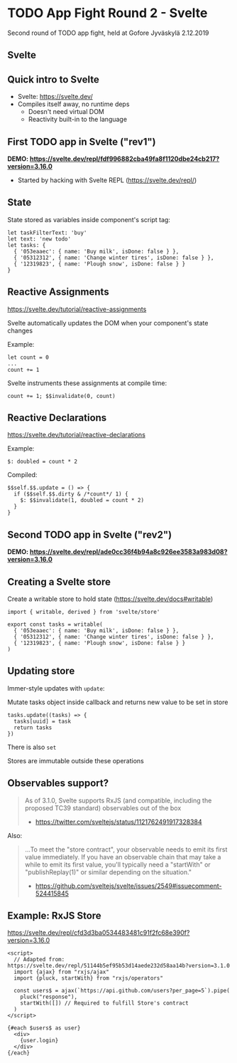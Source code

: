 # TODO App Fight Round 2 - Svelte

Second round of TODO app fight, held at Gofore Jyväskylä 2.12.2019

## Svelte

## Quick intro to Svelte

- Svelte: https://svelte.dev/
- Compiles itself away, no runtime deps
  - Doesn't need virtual DOM
  - Reactivity built-in to the language

## First TODO app in Svelte ("rev1")

**DEMO: https://svelte.dev/repl/fdf996882cba49fa8f1120dbe24cb217?version=3.16.0**

- Started by hacking with Svelte REPL (https://svelte.dev/repl/)

## State

State stored as variables inside component's script tag:

    let taskFilterText: 'buy'
    let text: 'new todo'
    let tasks: {
      { '053eaaec': { name: 'Buy milk', isDone: false } },
      { '05312312', { name: 'Change winter tires', isDone: false } },
      { '12319823', { name: 'Plough snow', isDone: false } }
    }

## Reactive Assignments

https://svelte.dev/tutorial/reactive-assignments

Svelte automatically updates the DOM when your component's state changes

Example:

    let count = 0
    ...
    count += 1

Svelte instruments these assignments at compile time:

    count += 1; $$invalidate(0, count)

## Reactive Declarations

https://svelte.dev/tutorial/reactive-declarations


Example:

    $: doubled = count * 2

Compiled:

    $$self.$$.update = () => {
      if ($$self.$$.dirty & /*count*/ 1) {
        $: $$invalidate(1, doubled = count * 2)
      }
    }

## Second TODO app in Svelte ("rev2")

**DEMO: https://svelte.dev/repl/ade0cc36f4b94a8c926ee3583a983d08?version=3.16.0**

## Creating a Svelte store

Create a writable store to hold state (https://svelte.dev/docs#writable)

    import { writable, derived } from 'svelte/store'

    export const tasks = writable(
      { '053eaaec': { name: 'Buy milk', isDone: false } },
      { '05312312', { name: 'Change winter tires', isDone: false } },
      { '12319823', { name: 'Plough snow', isDone: false } }
    )

## Updating store

Immer-style updates with `update`:

Mutate tasks object inside callback and returns new value to be set in store

    tasks.update((tasks) => {
      tasks[uuid] = task
      return tasks
    })

There is also `set`

Stores are immutable outside these operations

## Observables support?

> As of 3.1.0, Svelte supports RxJS (and compatible, including
> the proposed TC39 standard) observables out of the box
>
> - https://twitter.com/sveltejs/status/1121762491917328384

Also:

> ...To meet the "store contract", your observable needs to emit its
> first value immediately. If you have an observable chain that may
> take a while to emit its first value, you'll typically need a "startWith"
> or "publishReplay(1)" or similar depending on the situation."
> 
> - https://github.com/sveltejs/svelte/issues/2549#issuecomment-524415845

## Example: RxJS Store

https://svelte.dev/repl/cfd3d3ba0534483481c91f2fc68e390f?version=3.16.0

    <script>
      // Adapted from: https://svelte.dev/repl/51144b5ef95b53d14aede232d58aa14b?version=3.1.0
      import {ajax} from "rxjs/ajax"
      import {pluck, startWith} from "rxjs/operators"
      
      const users$ = ajax(`https://api.github.com/users?per_page=5`).pipe(
        pluck("response"),
        startWith([]) // Required to fulfill Store's contract 
      )
    </script>

    {#each $users$ as user}
      <div>
        {user.login}
      </div>
    {/each}
